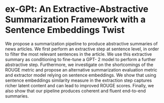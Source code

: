 # ex-GPt: An Extractive-Abstractive Summarization Framework with a Sentence Embeddings Twist

We propose a summarization pipeline to produce abstractive summaries of news articles. We first perform an extractive step at sentence level, in order to filter the most relevant sentences in the article. We use this extractive summary as conditioning to fine-tune a GPT- 2 model to perform a further abstractive step. Furthermore, we investigate on the shortcomings of the ROUGE metric and propose an alternative summarization evaluation metric and extractor model relying on sentence embeddings. We show that using sentence embeddings similarity measure in the extraction step captures richer latent content and can lead to improved ROUGE scores. Finally, we also show that our pipeline produces coherent and fluent end-to-end summaries.

